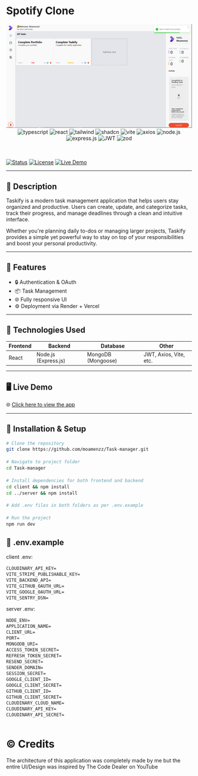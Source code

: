 # Spotify Clone

<div align="center">
<img src="/client/assets/readme-cover.png" alt="Demo Screenshot">
  
  <!-- Tech Stack -->
  
  <div>
  <img src="https://img.shields.io/badge/TypeScript-3178C6?style=for-the-badge&logo=typescript&logoColor=white" alt="typescript" />
    <img src="https://img.shields.io/badge/React-20232A?style=for-the-badge&logo=react&logoColor=61DAFB" alt="react" />
    <img src="https://img.shields.io/badge/TailwindCSS-06B6D4?style=for-the-badge&logo=tailwindcss&logoColor=white" alt="tailwind" />
    <img src="https://img.shields.io/badge/ShadCN-FACC15?style=for-the-badge&logo=radixui&logoColor=black" alt="shadcn" />
    <img src="https://img.shields.io/badge/Vite-646CFF?style=for-the-badge&logo=vite&logoColor=white" alt="vite" />
    <img src="https://img.shields.io/badge/Axios-5A29E4?style=for-the-badge&logo=axios&logoColor=white" alt="axios" />
    <img src="https://img.shields.io/badge/Node.js-339933?style=for-the-badge&logo=nodedotjs&logoColor=white" alt="node.js" />
    <img src="https://img.shields.io/badge/Express.js-000000?style=for-the-badge&logo=express&logoColor=white" alt="express.js" />
    <img src="https://img.shields.io/badge/JWT-000000?style=for-the-badge&logo=jsonwebtokens&logoColor=white" alt="JWT" />
    <img src="https://img.shields.io/badge/Zod-EF4444?style=for-the-badge&logo=zod&logoColor=white" alt="zod" />
  </div>
</div>

<br />
<br />

[![Status](https://img.shields.io/badge/Status-complete-green)]()
[![License](https://img.shields.io/badge/License-MIT-lightgrey)]()
[![Live Demo](https://img.shields.io/badge/Live-Demo-orange)](https://taskify319.vercel.app)

---

## 📖 Description

Taskify is a modern task management application that helps users stay organized and productive. Users can create, update, and categorize tasks, track their progress, and manage deadlines through a clean and intuitive interface.

Whether you're planning daily to-dos or managing larger projects, Taskify provides a simple yet powerful way to stay on top of your responsibilities and boost your personal productivity.

---

## 🚀 Features

- 🔒 Authentication & OAuth
- 📦 Task Management
- 🌐 Fully responsive UI
- ⚙️ Deployment via Render + Vercel

---

## 🔧 Technologies Used

| Frontend | Backend              | Database           | Other                  |
| -------- | -------------------- | ------------------ | ---------------------- |
| React    | Node.js (Express.js) | MongoDB (Mongoose) | JWT, Axios, Vite, etc. |

---

## 🖥️ Live Demo

🌐 [Click here to view the app](https://taskify319.vercel.app)

---

## 🧪 Installation & Setup

```bash
# Clone the repository
git clone https://github.com/moamenzz/Task-manager.git

# Navigate to project folder
cd Task-manager

# Install dependencies for both frontend and backend
cd client && npm install
cd ../server && npm install

# Add .env files in both folders as per .env.example

# Run the project
npm run dev
```

## 🤫 .env.example

client .env:

```
CLOUDINARY_API_KEY=
VITE_STRIPE_PUBLISHABLE_KEY=
VITE_BACKEND_API=
VITE_GITHUB_OAUTH_URL=
VITE_GOOGLE_OAUTH_URL=
VITE_SENTRY_DSN=
```

server .env:

```
NODE_ENV=
APPLICATION_NAME=
CLIENT_URL=
PORT=
MONGODB_URI=
ACCESS_TOKEN_SECRET=
REFRESH_TOKEN_SECRET=
RESEND_SECRET=
SENDER_DOMAIN=
SESSION_SECRET=
GOOGLE_CLIENT_ID=
GOOGLE_CLIENT_SECRET=
GITHUB_CLIENT_ID=
GITHUB_CLIENT_SECRET=
CLOUDINARY_CLOUD_NAME=
CLOUDINARY_API_KEY=
CLOUDINARY_API_SECRET=


```

# ©️ Credits

The architecture of this application was completely made by me but the entire UI/Design was inspired by The Code Dealer on YouTube
